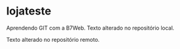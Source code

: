 # lojateste

Aprendendo GIT com a B7Web.
Texto alterado no repositório local.

Texto alterado no repositório remoto.
